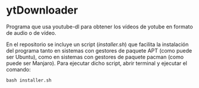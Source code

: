 # ytDownloader
Programa que usa youtube-dl para obtener los vídeos de yotube en formato de audio o de vídeo.

En el repositorio se incluye un script (_installer.sh_) que facilita la instalación del programa tanto en sistemas con gestores de paquete APT (como puede ser Ubuntu), como en sistemas con gestores de paquete pacman (como puede ser Manjaro). Para ejecutar dicho script, abrir terminal y ejecutar el comando:

```
bash installer.sh
```
